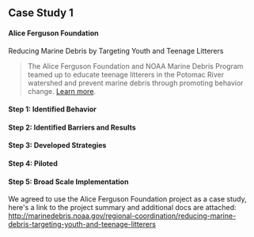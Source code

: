 ## Case Study 1

#### Alice Ferguson Foundation

Reducing Marine Debris by Targeting Youth and Teenage Litterers
> The Alice Ferguson Foundation and NOAA Marine Debris Program teamed up to educate teenage litterers in the Potomac River watershed and prevent marine debris through promoting behavior change. [Learn more][1].

#### Step 1: Identified Behavior

#### Step 2: Identified Barriers and Results

#### Step 3: Developed Strategies

#### Step 4: Piloted

#### Step 5: Broad Scale Implementation

[1]:http://marinedebris.noaa.gov/regional-coordination/reducing-marine-debris-targeting-youth-and-teenage-litterers

We agreed to use the Alice Ferguson Foundation project as a case study, here's a link to the project summary and additional docs are attached:
http://marinedebris.noaa.gov/regional-coordination/reducing-marine-debris-targeting-youth-and-teenage-litterers
